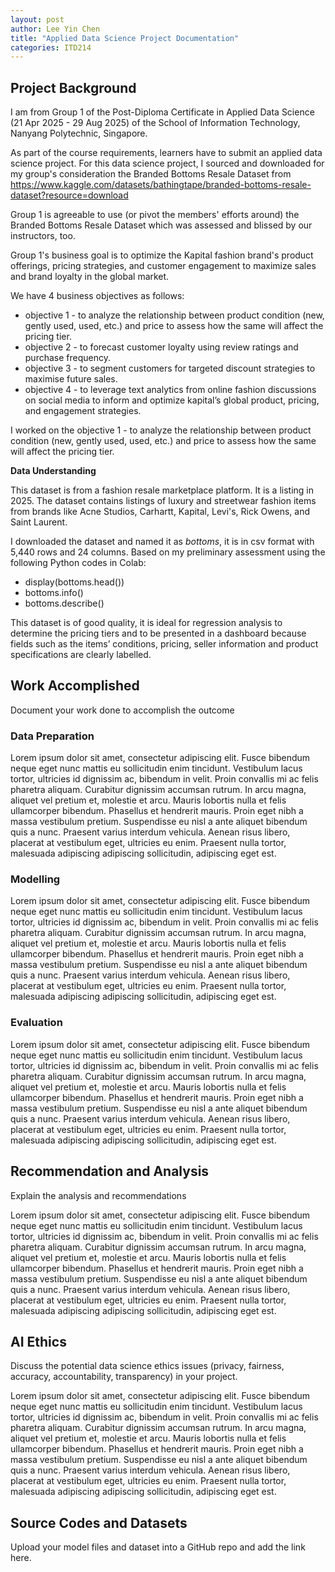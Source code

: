 ```yaml
---
layout: post
author: Lee Yin Chen
title: "Applied Data Science Project Documentation"
categories: ITD214
---
```

## Project Background
I am from Group 1 of the Post-Diploma Certificate in Applied Data Science (21 Apr 2025 - 29 Aug 2025) of the School of Information Technology, Nanyang Polytechnic, Singapore. 

As part of the course requirements, learners have to submit an applied data science project. For this data science project, I sourced and downloaded for my group's consideration the Branded Bottoms Resale Dataset from https://www.kaggle.com/datasets/bathingtape/branded-bottoms-resale-dataset?resource=download

Group 1 is agreeable to use (or pivot the members' efforts around) the Branded Bottoms Resale Dataset which was assessed and blissed by our instructors, too.

Group 1's business goal is to optimize the Kapital fashion brand's product offerings, pricing strategies, and customer engagement to maximize sales and brand loyalty in the global market.

We have 4 business objectives as follows:
- objective 1 - to analyze the relationship between product condition (new, gently used, used, etc.) and price to assess how the same will affect the pricing tier.
- objective 2 - to forecast customer loyalty using review ratings and purchase frequency.
- objective 3 - to segment customers for targeted discount strategies to maximise future sales.
- objective 4 - to leverage text analytics from online fashion discussions on social media to inform and optimize kapital’s global product, pricing, and engagement strategies.

I worked on the objective 1 - to analyze the relationship between product condition (new, gently used, used, etc.) and price to assess how the same will affect the pricing tier. 

**Data Understanding**

This dataset is from a fashion resale marketplace platform. It is a listing in 2025. The dataset contains listings of luxury and streetwear fashion items from brands like Acne Studios, Carhartt, Kapital, Levi's, Rick Owens, and Saint Laurent. 

I downloaded the dataset and named it as _bottoms_, it is in csv format with 5,440 rows and 24 columns. Based on my preliminary assessment using the following Python codes in Colab:

- display(bottoms.head()) 
- bottoms.info()
- bottoms.describe()

This dataset is of good quality, it is ideal for regression analysis to determine the pricing tiers and to be presented in a dashboard because fields such as the items’ conditions, pricing, seller information and product specifications are clearly labelled.






## Work Accomplished
Document your work done to accomplish the outcome

### Data Preparation
Lorem ipsum dolor sit amet, consectetur adipiscing elit. Fusce bibendum neque eget nunc mattis eu sollicitudin enim tincidunt. Vestibulum lacus tortor, ultricies id dignissim ac, bibendum in velit. Proin convallis mi ac felis pharetra aliquam. Curabitur dignissim accumsan rutrum. In arcu magna, aliquet vel pretium et, molestie et arcu. Mauris lobortis nulla et felis ullamcorper bibendum. Phasellus et hendrerit mauris. Proin eget nibh a massa vestibulum pretium. Suspendisse eu nisl a ante aliquet bibendum quis a nunc. Praesent varius interdum vehicula. Aenean risus libero, placerat at vestibulum eget, ultricies eu enim. Praesent nulla tortor, malesuada adipiscing adipiscing sollicitudin, adipiscing eget est.

### Modelling
Lorem ipsum dolor sit amet, consectetur adipiscing elit. Fusce bibendum neque eget nunc mattis eu sollicitudin enim tincidunt. Vestibulum lacus tortor, ultricies id dignissim ac, bibendum in velit. Proin convallis mi ac felis pharetra aliquam. Curabitur dignissim accumsan rutrum. In arcu magna, aliquet vel pretium et, molestie et arcu. Mauris lobortis nulla et felis ullamcorper bibendum. Phasellus et hendrerit mauris. Proin eget nibh a massa vestibulum pretium. Suspendisse eu nisl a ante aliquet bibendum quis a nunc. Praesent varius interdum vehicula. Aenean risus libero, placerat at vestibulum eget, ultricies eu enim. Praesent nulla tortor, malesuada adipiscing adipiscing sollicitudin, adipiscing eget est.

### Evaluation
Lorem ipsum dolor sit amet, consectetur adipiscing elit. Fusce bibendum neque eget nunc mattis eu sollicitudin enim tincidunt. Vestibulum lacus tortor, ultricies id dignissim ac, bibendum in velit. Proin convallis mi ac felis pharetra aliquam. Curabitur dignissim accumsan rutrum. In arcu magna, aliquet vel pretium et, molestie et arcu. Mauris lobortis nulla et felis ullamcorper bibendum. Phasellus et hendrerit mauris. Proin eget nibh a massa vestibulum pretium. Suspendisse eu nisl a ante aliquet bibendum quis a nunc. Praesent varius interdum vehicula. Aenean risus libero, placerat at vestibulum eget, ultricies eu enim. Praesent nulla tortor, malesuada adipiscing adipiscing sollicitudin, adipiscing eget est.

## Recommendation and Analysis
Explain the analysis and recommendations

Lorem ipsum dolor sit amet, consectetur adipiscing elit. Fusce bibendum neque eget nunc mattis eu sollicitudin enim tincidunt. Vestibulum lacus tortor, ultricies id dignissim ac, bibendum in velit. Proin convallis mi ac felis pharetra aliquam. Curabitur dignissim accumsan rutrum. In arcu magna, aliquet vel pretium et, molestie et arcu. Mauris lobortis nulla et felis ullamcorper bibendum. Phasellus et hendrerit mauris. Proin eget nibh a massa vestibulum pretium. Suspendisse eu nisl a ante aliquet bibendum quis a nunc. Praesent varius interdum vehicula. Aenean risus libero, placerat at vestibulum eget, ultricies eu enim. Praesent nulla tortor, malesuada adipiscing adipiscing sollicitudin, adipiscing eget est.

## AI Ethics
Discuss the potential data science ethics issues (privacy, fairness, accuracy, accountability, transparency) in your project. 

Lorem ipsum dolor sit amet, consectetur adipiscing elit. Fusce bibendum neque eget nunc mattis eu sollicitudin enim tincidunt. Vestibulum lacus tortor, ultricies id dignissim ac, bibendum in velit. Proin convallis mi ac felis pharetra aliquam. Curabitur dignissim accumsan rutrum. In arcu magna, aliquet vel pretium et, molestie et arcu. Mauris lobortis nulla et felis ullamcorper bibendum. Phasellus et hendrerit mauris. Proin eget nibh a massa vestibulum pretium. Suspendisse eu nisl a ante aliquet bibendum quis a nunc. Praesent varius interdum vehicula. Aenean risus libero, placerat at vestibulum eget, ultricies eu enim. Praesent nulla tortor, malesuada adipiscing adipiscing sollicitudin, adipiscing eget est.

## Source Codes and Datasets
Upload your model files and dataset into a GitHub repo and add the link here. 
